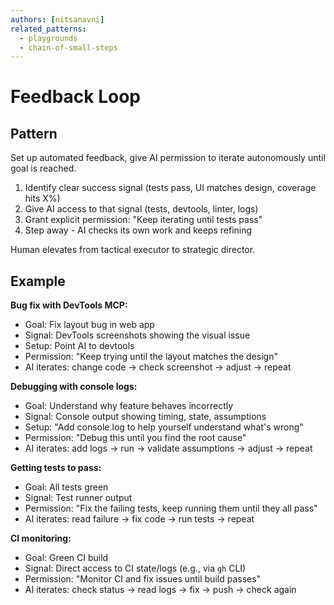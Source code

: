 ```yaml
---
authors: [nitsanavni]
related_patterns:
  - playgrounds
  - chain-of-small-steps
---
```


# Feedback Loop

## Pattern
Set up automated feedback, give AI permission to iterate autonomously until goal is reached.

1. Identify clear success signal (tests pass, UI matches design, coverage hits X%)
2. Give AI access to that signal (tests, devtools, linter, logs)
3. Grant explicit permission: "Keep iterating until tests pass"
4. Step away - AI checks its own work and keeps refining

Human elevates from tactical executor to strategic director.

## Example

**Bug fix with DevTools MCP:**
- Goal: Fix layout bug in web app
- Signal: DevTools screenshots showing the visual issue
- Setup: Point AI to devtools
- Permission: "Keep trying until the layout matches the design"
- AI iterates: change code → check screenshot → adjust → repeat

**Debugging with console logs:**
- Goal: Understand why feature behaves incorrectly
- Signal: Console output showing timing, state, assumptions
- Setup: "Add console.log to help yourself understand what's wrong"
- Permission: "Debug this until you find the root cause"
- AI iterates: add logs → run → validate assumptions → adjust → repeat

**Getting tests to pass:**
- Goal: All tests green
- Signal: Test runner output
- Permission: "Fix the failing tests, keep running them until they all pass"
- AI iterates: read failure → fix code → run tests → repeat

**CI monitoring:**
- Goal: Green CI build
- Signal: Direct access to CI state/logs (e.g., via `gh` CLI)
- Permission: "Monitor CI and fix issues until build passes"
- AI iterates: check status → read logs → fix → push → check again
